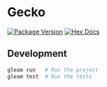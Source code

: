 # Gecko

[![Package Version](https://img.shields.io/hexpm/v/gecko)](https://hex.pm/packages/gecko)
[![Hex Docs](https://img.shields.io/badge/hex-docs-ffaff3)](https://hexdocs.pm/gecko/)

## Development

```sh
gleam run   # Run the project
gleam test  # Run the tests
```
